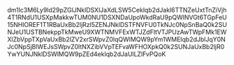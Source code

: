 dm1lc3M6Ly9ld29pZGlJNklDSXlJaXdLSW5Ceklqb2dJakl6TTNZeUxtTnZiVjh4T1RNdU1USXpMakkwTUM0NU1DSXNDaUpoWkdRaU9pQWlNVGt6TGpFeU15NHlOREF1T1RBaUxBb2ljRzl5ZENJNklDSTFNVFU0TkNJc0NpSnBaQ0k2SUNJeU1USTBNekppTkMweU9XWTNMVFExWTJZdFltVTJPUzAwTWpFMk1EWXlZbVppTXpVaUxBb2lZV2xrSWpvZ0lqQWlMQW9pYm1WMElqb2dJblJqY0NJc0NpSjBlWEJsSWpvZ0ltNXZibVVpTEFvaWFHOXpkQ0k2SUNJaUxBb2ljR0YwYUNJNklDSWlMQW9pZEd4eklqb2dJaUlLZlFvPQoK

